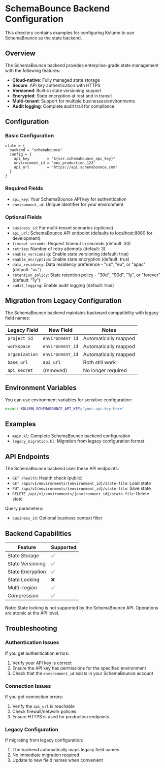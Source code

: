 # SchemaBounce Backend Configuration

This directory contains examples for configuring Kolumn to use SchemaBounce as the state backend.

## Overview

The SchemaBounce backend provides enterprise-grade state management with the following features:

- **Cloud-native**: Fully managed state storage
- **Secure**: API key authentication with HTTPS
- **Versioned**: Built-in state versioning support  
- **Encrypted**: State encryption at rest and in transit
- **Multi-tenant**: Support for multiple businesses/environments
- **Audit logging**: Complete audit trail for compliance

## Configuration

### Basic Configuration

```hcl
state = {
  backend = "schemabounce"
  config = {
    api_key        = "${var.schemabounce_api_key}"
    environment_id = "env_production_123" 
    api_url        = "https://api.schemabounce.com"
  }
}
```

### Required Fields

- `api_key`: Your SchemaBounce API key for authentication
- `environment_id`: Unique identifier for your environment

### Optional Fields

- `business_id`: For multi-tenant scenarios (optional)
- `api_url`: SchemaBounce API endpoint (defaults to localhost:8080 for development)
- `timeout_seconds`: Request timeout in seconds (default: 30)
- `retries`: Number of retry attempts (default: 3)
- `enable_versioning`: Enable state versioning (default: true)
- `enable_encryption`: Enable state encryption (default: true)
- `data_residency`: Data residency preference - "us", "eu", or "apac" (default: "us")
- `retention_policy`: State retention policy - "30d", "90d", "1y", or "forever" (default: "1y")
- `audit_logging`: Enable audit logging (default: true)

## Migration from Legacy Configuration

The SchemaBounce backend maintains backward compatibility with legacy field names:

| Legacy Field | New Field | Notes |
|--------------|-----------|--------|
| `project_id` | `environment_id` | Automatically mapped |
| `workspace` | `environment_id` | Automatically mapped |
| `organization` | `environment_id` | Automatically mapped |
| `base_url` | `api_url` | Both still work |
| `api_secret` | (removed) | No longer required |

## Environment Variables

You can use environment variables for sensitive configuration:

```bash
export KOLUMN_SCHEMABOUNCE_API_KEY="your-api-key-here"
```

## Examples

- `main.kl`: Complete SchemaBounce backend configuration
- `legacy_migration.kl`: Migration from legacy configuration format

## API Endpoints

The SchemaBounce backend uses these API endpoints:

- `GET /health`: Health check (public)
- `GET /api/v1/environments/{environment_id}/state-file`: Load state  
- `PUT /api/v1/environments/{environment_id}/state-file`: Save state
- `DELETE /api/v1/environments/{environment_id}/state-file`: Delete state

Query parameters:
- `business_id`: Optional business context filter

## Backend Capabilities

| Feature | Supported |
|---------|-----------|
| State Storage | ✅ |
| State Versioning | ✅ |
| State Encryption | ✅ |
| State Locking | ❌ |
| Multi-region | ✅ |
| Compression | ✅ |

Note: State locking is not supported by the SchemaBounce API. Operations are atomic at the API level.

## Troubleshooting

### Authentication Issues

If you get authentication errors:

1. Verify your API key is correct
2. Ensure the API key has permissions for the specified environment
3. Check that the `environment_id` exists in your SchemaBounce account

### Connection Issues

If you get connection errors:

1. Verify the `api_url` is reachable
2. Check firewall/network policies
3. Ensure HTTPS is used for production endpoints

### Legacy Configuration

If migrating from legacy configuration:

1. The backend automatically maps legacy field names
2. No immediate migration required
3. Update to new field names when convenient